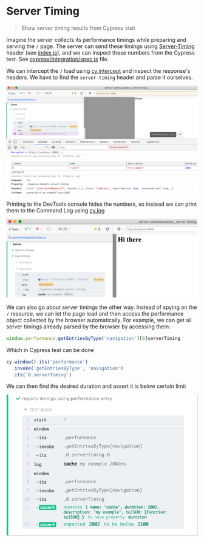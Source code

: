 # Server Timing
> Show server timing results from Cypress visit

Imagine the server collects its performance timings while preparing and serving the `/` page. The server can send these timings using [Server-Timing](https://developer.mozilla.org/en-US/docs/Web/HTTP/Headers/Server-Timing) header (see [index.js](index.js)), and we can inspect these numbers from the Cypress test. See [cypress/integration/spec.js](cypress/integration/spec.js) file.

We can intercept the `/` load using [cy.intercept](https://on.cypress.io/intercept) and inspect the response's headers. We have to find the `server-timing` header and parse it ourselves.

![Print server timings](images/print.png)

Printing to the DevTools console hides the numbers, so instead we can print them to the Command Log using [cy.log](https://on.cypress.io/log)

![Log server timings](images/log.png)

We can also go about server timings the other way. Instead of spying on the `/` resource, we can let the page load and then access the performance object collected by the browser automatically. For example, we can get all server timings already parsed by the browser by accessing them:

```js
window.performance.getEntriesByType('navigation')[0]serverTiming
```

Which in Cypress test can be done

```js
cy.window().its('performance')
  .invoke('getEntriesByType', 'navigation')
  .its('0.serverTiming')
```

We can then find the desired duration and assert it is below certain limit

![Checking performance](images/limit.png)
